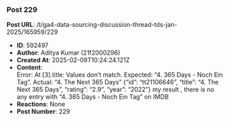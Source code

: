 ### Post 229
**Post URL**: /t/ga4-data-sourcing-discussion-thread-tds-jan-2025/165959/229
- **ID**: 592497
- **Author**: Aditya Kumar (21f2000296)
- **Created At**: 2025-02-09T10:24:24.121Z
- **Content**:  
  Error: At [3].title: Values don’t match. Expected: “4. 365 Days - Noch Ein Tag”. Actual: “4. The Next 365 Days”
{“id”: “tt21106646”, “title”: “4. The Next 365 Days”, “rating”: “2.9”, “year”: “2022”}
my result , there is no any entry with “4. 365 Days - Noch Ein Tag” on IMDB
- **Reactions**: None
- **Post Number**: 229

